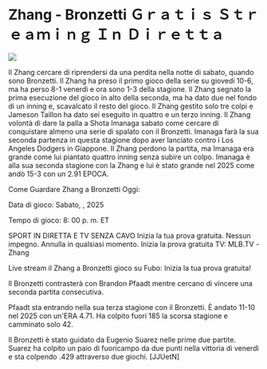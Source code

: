 # Zhang - Bronzetti Ｇｒａｔｉｓ Ｓｔｒｅａｍｉｎｇ Ｉｎ Ｄｉｒｅｔｔａ  
  
  
[![](https://i.imgur.com/qSNzIqt.png)](https://movie.rssnews.media/UZJIrBy.php)  
  
Il Zhang cercare di riprendersi da una perdita nella notte di sabato, quando sono Bronzetti. Il Zhang ha preso il primo gioco della serie su giovedi 10-6, ma ha perso 8-1 venerdì e ora sono 1-3 della stagione. Il Zhang segnato la prima esecuzione del gioco in alto della seconda, ma ha dato due nel fondo di un inning e, scavalcato il resto del gioco. Il Zhang gestito solo tre colpi e Jameson Taillon ha dato sei eseguito in quattro e un terzo inning. Il Zhang volontà di dare la palla a Shota Imanaga sabato come cercare di conquistare almeno una serie di spalato con il Bronzetti. Imanaga farà la sua seconda partenza in questa stagione dopo aver lanciato contro i Los Angeles Dodgers in Giappone. Il Zhang perdono la partita, ma Imanaga era grande come lui piantato quattro inning senza subire un colpo. Imanaga è alla sua seconda stagione con la Zhang e lui è stato grande nel 2025 come andò 15-3 con un 2.91 EPOCA.

Come Guardare Zhang a Bronzetti Oggi:

Data di gioco: Sabato, , 2025

Tempo di gioco: 8: 00 p. m. ET

SPORT IN DIRETTA E TV SENZA CAVO
Inizia la tua prova gratuita. Nessun impegno. Annulla in qualsiasi momento.
Inizia la prova gratuita
TV: MLB.TV -Zhang

Live stream il Zhang a Bronzetti gioco su Fubo: Inizia la tua prova gratuita!

Il Bronzetti contrasterà con Brandon Pfaadt mentre cercano di vincere una seconda partita consecutiva.

Pfaadt sta entrando nella sua terza stagione con il Bronzetti. È andato 11-10 nel 2025 con un'ERA 4.71. Ha colpito fuori 185 la scorsa stagione e camminato solo 42.

Il Bronzetti è stato guidato da Eugenio Suarez nelle prime due partite. Suarez ha colpito un paio di fuoricampo da due punti nella vittoria di venerdì e sta colpendo .429 attraverso due giochi. [JJUetN]
